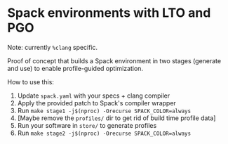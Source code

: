 # Spack environments with LTO and PGO

Note: currently `%clang` specific.

Proof of concept that builds a Spack environment in two stages (generate and use) to enable profile-guided optimization.

How to use this:

1. Update `spack.yaml` with your specs + clang compiler
2. Apply the provided patch to Spack's compiler wrapper
3. Run `make stage1 -j$(nproc) -Orecurse SPACK_COLOR=always`
4. [Maybe remove the `profiles/` dir to get rid of build time profile data]
5. Run your software in `store/` to generate profiles
6. Run `make stage2 -j$(nproc) -Orecurse SPACK_COLOR=always`


